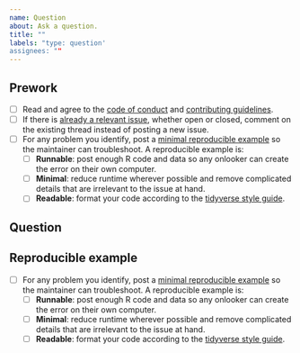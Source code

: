 ```yaml
---
name: Question
about: Ask a question.
title: ""
labels: "type: question'
assignees: ""
---
```


## Prework

* [ ] Read and agree to the [code of conduct](https://github.com/wlandau/tarchetypes/blob/master/CODE_OF_CONDUCT.md) and [contributing guidelines](https://github.com/wlandau/tarchetypes/blob/master/CONTRIBUTING.md).
* [ ] If there is [already a relevant issue](https://github.com/wlandau/tarchetypes/issues), whether open or closed, comment on the existing thread instead of posting a new issue.
* [ ] For any problem you identify, post a [minimal reproducible example](https://www.tidyverse.org/help/) so the maintainer can troubleshoot. A reproducible example is:
    * [ ] **Runnable**: post enough R code and data so any onlooker can create the error on their own computer.
    * [ ] **Minimal**: reduce runtime wherever possible and remove complicated details that are irrelevant to the issue at hand.
    * [ ] **Readable**: format your code according to the [tidyverse style guide](https://style.tidyverse.org/).

## Question

## Reproducible example

* [ ] For any problem you identify, post a [minimal reproducible example](https://www.tidyverse.org/help/) so the maintainer can troubleshoot. A reproducible example is:
    * [ ] **Runnable**: post enough R code and data so any onlooker can create the error on their own computer.
    * [ ] **Minimal**: reduce runtime wherever possible and remove complicated details that are irrelevant to the issue at hand.
    * [ ] **Readable**: format your code according to the [tidyverse style guide](https://style.tidyverse.org/).